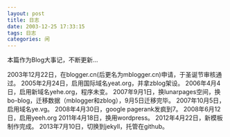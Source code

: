 ```yaml
---
layout: post
title: 日志
date: 2003-12-25 17:33:15
tags: 日志
categories: 闲
---
```

本篇作为Blog大事记，不断更新...

2003年12月22日，在blogger.cn(后更名为mblogger.cn)申请，于圣诞节审核通过。
2005年2月24日，启用国际域名yeat.org，并拿zblog架设。
2006年4月4日，启用新域名yehe.org，程序未变。
2007年9月1日，换lunarpages空间，换bo-blog，迁移数据（mblogger和zblog），9月5日迁移完毕。
2007年10月5日，启用域名ye.vg。
2008年4月30日，google pagerank发疯到7。
2008年6月12日，启用yeeh.org
2011年4月18日，换用wordpress。
2012年4月22日，新模板制作完成。
2013年7月10日，切换到jekyll，托管在github。